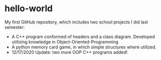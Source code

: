 # hello-world
My first GitHub repository, which includes two school projects I did last semester:
- A C++ program conformed of headers and a class diagram. Developed utilizing knowledge in Object-Oriented-Programming
- A python memory card game, in which simple structures where utilized.
- 12/17/2020 Update: two more OOP C++ programs added!
